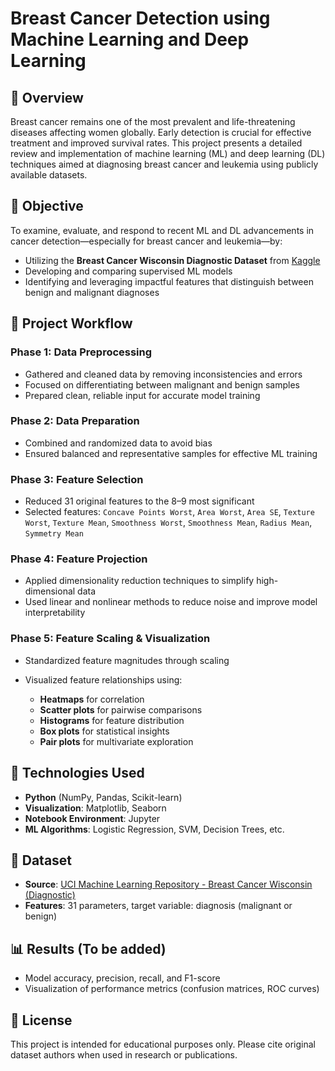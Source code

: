 # Breast Cancer Detection using Machine Learning and Deep Learning

## 📌 Overview

Breast cancer remains one of the most prevalent and life-threatening diseases affecting women globally. Early detection is crucial for effective treatment and improved survival rates. This project presents a detailed review and implementation of machine learning (ML) and deep learning (DL) techniques aimed at diagnosing breast cancer and leukemia using publicly available datasets.

## 🎯 Objective

To examine, evaluate, and respond to recent ML and DL advancements in cancer detection—especially for breast cancer and leukemia—by:

* Utilizing the **Breast Cancer Wisconsin Diagnostic Dataset** from [Kaggle](https://www.kaggle.com/datasets/uciml/breast-cancer-wisconsin-data)
* Developing and comparing supervised ML models
* Identifying and leveraging impactful features that distinguish between benign and malignant diagnoses

## 🔄 Project Workflow

### Phase 1: Data Preprocessing

* Gathered and cleaned data by removing inconsistencies and errors
* Focused on differentiating between malignant and benign samples
* Prepared clean, reliable input for accurate model training

### Phase 2: Data Preparation

* Combined and randomized data to avoid bias
* Ensured balanced and representative samples for effective ML training

### Phase 3: Feature Selection

* Reduced 31 original features to the 8–9 most significant
* Selected features: `Concave Points Worst`, `Area Worst`, `Area SE`, `Texture Worst`, `Texture Mean`, `Smoothness Worst`, `Smoothness Mean`, `Radius Mean`, `Symmetry Mean`

### Phase 4: Feature Projection

* Applied dimensionality reduction techniques to simplify high-dimensional data
* Used linear and nonlinear methods to reduce noise and improve model interpretability

### Phase 5: Feature Scaling & Visualization

* Standardized feature magnitudes through scaling
* Visualized feature relationships using:

  * **Heatmaps** for correlation
  * **Scatter plots** for pairwise comparisons
  * **Histograms** for feature distribution
  * **Box plots** for statistical insights
  * **Pair plots** for multivariate exploration

## 🧠 Technologies Used

* **Python** (NumPy, Pandas, Scikit-learn)
* **Visualization**: Matplotlib, Seaborn
* **Notebook Environment**: Jupyter
* **ML Algorithms**: Logistic Regression, SVM, Decision Trees, etc.

## 📂 Dataset

* **Source**: [UCI Machine Learning Repository - Breast Cancer Wisconsin (Diagnostic)](https://www.kaggle.com/datasets/uciml/breast-cancer-wisconsin-data)
* **Features**: 31 parameters, target variable: diagnosis (malignant or benign)

## 📊 Results (To be added)

* Model accuracy, precision, recall, and F1-score
* Visualization of performance metrics (confusion matrices, ROC curves)

## 📜 License

This project is intended for educational purposes only. Please cite original dataset authors when used in research or publications.
